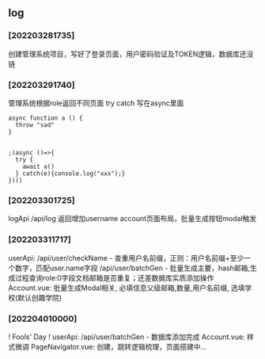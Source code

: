 ## log
### [202203281735] 
创建管理系统项目，写好了登录页面，用户密码验证及TOKEN逻辑，数据库还没链
### [202203291740] 
管理系统根据role返回不同页面
try catch 写在async里面
```
async function a () {
  throw "sad"
}


;(async ()=>{
  try {
    await a()
  } catch(e){console.log("xxx");}
})()
```
### [202203301725]
logApi /api/log 返回增加username
account页面布局，批量生成按钮modal触发
### [202203311717]
userApi: 
/api/user/checkName - 查重用户名前缀，正则：用户名前缀+至少一个数字，匹配user.name字段
/api/user/batchGen - 批量生成主要，hash邮箱,生成过程查询role:0字段文档邮箱是否重复；还差数据库实质添加操作
Account.vue:
批量生成Modal相关, 必填信息父级邮箱,数量,用户名前缀, 选填学校(默认创趣学院)
### [202204010000]
! Fools' Day !
userApi:
/api/user/batchGen - 数据库添加完成
Account.vue:
样式微调
PageNavigator.vue:
创建，跳转逻辑梳理，页面搭建中...